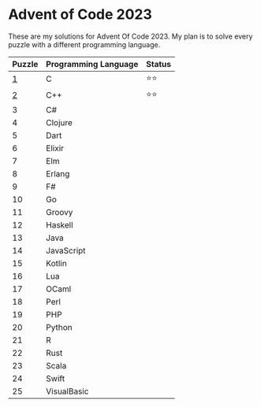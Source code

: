 # Advent of Code 2023

These are my solutions for Advent Of Code 2023. My plan is to solve every puzzle with a different programming language.


| Puzzle | Programming Language | Status | 
| -------| ---------------------|--------|
| [1](1) | C | ⭐⭐ |
| [2](2) | C++ | ⭐⭐ |
| 3 | C# | |
| 4 | Clojure  | |
| 5 | Dart | | 
| 6 | Elixir | |
| 7 | Elm | |
| 8 | Erlang | |
| 9 | F# | |
| 10 | Go | |
| 11 | Groovy | |
| 12 | Haskell | |
| 13 | Java | |
| 14 | JavaScript | |
| 15 | Kotlin | |
| 16 | Lua | |
| 17 | OCaml | |
| 18 | Perl | |
| 19 | PHP | |
| 20 | Python | |
| 21 | R | |
| 22 | Rust | |
| 23 | Scala | |
| 24 | Swift | |
| 25 | VisualBasic | |


